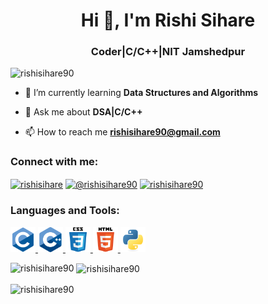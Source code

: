 <h1 align="center">Hi 👋, I'm Rishi Sihare</h1>
<h3 align="center">Coder|C/C++|NIT Jamshedpur</h3>

<p align="left"> <img src="https://komarev.com/ghpvc/?username=rishisihare90&label=Profile%20views&color=0e75b6&style=flat" alt="rishisihare90" /> </p>

- 🌱 I’m currently learning **Data Structures and Algorithms**

- 💬 Ask me about **DSA|C/C++**

- 📫 How to reach me **rishisihare90@gmail.com**

<h3 align="left">Connect with me:</h3>
<p align="left">
<a href="https://linkedin.com/in/rishi sihare" target="blank"><img align="center" src="https://raw.githubusercontent.com/rahuldkjain/github-profile-readme-generator/master/src/images/icons/Social/linked-in-alt.svg" alt="rishisihare" height="30" width="40" /></a>
<a href="https://www.hackerrank.com/@rishisihare90" target="blank"><img align="center" src="https://raw.githubusercontent.com/rahuldkjain/github-profile-readme-generator/master/src/images/icons/Social/hackerrank.svg" alt="@rishisihare90" height="30" width="40" /></a>
<a href="https://www.leetcode.com/rishisihare90" target="blank"><img align="center" src="https://raw.githubusercontent.com/rahuldkjain/github-profile-readme-generator/master/src/images/icons/Social/leet-code.svg" alt="rishisihare90" height="30" width="40" /></a>
</p>

<h3 align="left">Languages and Tools:</h3>
<p align="left"> <a href="https://www.cprogramming.com/" target="_blank" rel="noreferrer"> <img src="https://raw.githubusercontent.com/devicons/devicon/master/icons/c/c-original.svg" alt="c" width="40" height="40"/> </a> <a href="https://www.w3schools.com/cpp/" target="_blank" rel="noreferrer"> <img src="https://raw.githubusercontent.com/devicons/devicon/master/icons/cplusplus/cplusplus-original.svg" alt="cplusplus" width="40" height="40"/> </a> <a href="https://www.w3schools.com/css/" target="_blank" rel="noreferrer"> <img src="https://raw.githubusercontent.com/devicons/devicon/master/icons/css3/css3-original-wordmark.svg" alt="css3" width="40" height="40"/> </a> <a href="https://www.w3.org/html/" target="_blank" rel="noreferrer"> <img src="https://raw.githubusercontent.com/devicons/devicon/master/icons/html5/html5-original-wordmark.svg" alt="html5" width="40" height="40"/> </a> <a href="https://www.python.org" target="_blank" rel="noreferrer"> <img src="https://raw.githubusercontent.com/devicons/devicon/master/icons/python/python-original.svg" alt="python" width="40" height="40"/> </a> </p>

<p><img align="left" src="https://github-readme-stats.vercel.app/api/top-langs?username=rishisihare90&show_icons=true&locale=en&layout=compact" alt="rishisihare90" /></p>

<p>&nbsp;<img align="center" src="https://github-readme-stats.vercel.app/api?username=rishisihare90&show_icons=true&locale=en" alt="rishisihare90" /></p>

<p><img align="center" src="https://github-readme-streak-stats.herokuapp.com/?user=rishisihare90&" alt="rishisihare90" /></p>
